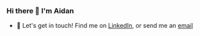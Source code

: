 ### Hi there 👋 I'm Aidan
- 📨 Let's get in touch! Find me on [LinkedIn](www.linkedin.com/in/aidan-camacho-39123422b), or send me an [email](mailto:aidanjcamacho00@gmail.com) 
